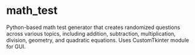 # math_test
Python-based math test generator that creates randomized questions across various topics, including addition, subtraction, multiplication, division, geometry, and quadratic equations. Uses CustomTkinter module for GUI.
